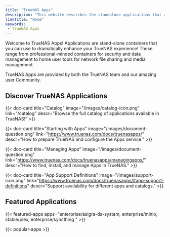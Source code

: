 ```yaml
---
title: "TrueNAS Apps"
description: "This website describes the standalone applications that are available to deploy within TrueNAS for an enhanced user experience and functionality."
linkTitle: "Home"
keywords:
 - TrueNAS Apps
---
```


Welcome to TrueNAS Apps!
Applications are stand-alone containers that you can use to dramatically enhance your TrueNAS experience!
These range from professional-minded containers for security and data management to home user tools for network file sharing and media management.

TrueNAS Apps are provided by both the TrueNAS team and our amazing user Community.

## Discover TrueNAS Applications

<div class="docs-sections" id="hompage-links">

{{< doc-card title="Catalog" image="/images/catalog-icon.png" link="/catalog"
descr="Browse the full catalog of applications available in TrueNAS!" >}}

{{< doc-card title="Starting with Apps" image="/images/document-question.png" link="https://www.truenas.com/docs/truenasapps/"
descr="How to prepare TrueNAS and configure the Apps service." >}}

{{< doc-card title="Managing Apps" image="/images/document-question.png" link="https://www.truenas.com/docs/truenasapps/managingapps/"
descr="How to find, install, and manage Apps in TrueNAS." >}}

{{< doc-card title="App Support Definitions" image="/images/support-icon.png" link="https://www.truenas.com/docs/truenasapps/#app-support-definitions"
descr="Support availability for different apps and catalogs." >}}

</div>

## Featured Applications

{{< featured-apps apps="enterprise/asigra-ds-system, enterprise/minio, stable/plex, enterprise/syncthing " >}}

{{< popular-apps >}}
